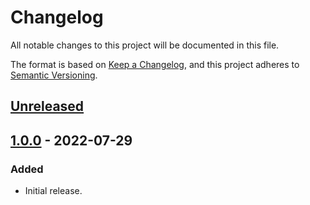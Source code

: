 # Changelog
All notable changes to this project will be documented in this file.

The format is based on [Keep a Changelog](https://keepachangelog.com/en/1.0.0/),
and this project adheres to [Semantic Versioning](https://semver.org/spec/v2.0.0.html).

## [Unreleased]

## [1.0.0] - 2022-07-29
### Added
- Initial release.

[Unreleased]: https://github.com/supernovus/lum.compat.js/compare/v1.0.0...HEAD
[1.0.0]: https://github.com/supernovus/lum.compat.js/releases/tag/v1.0.0

